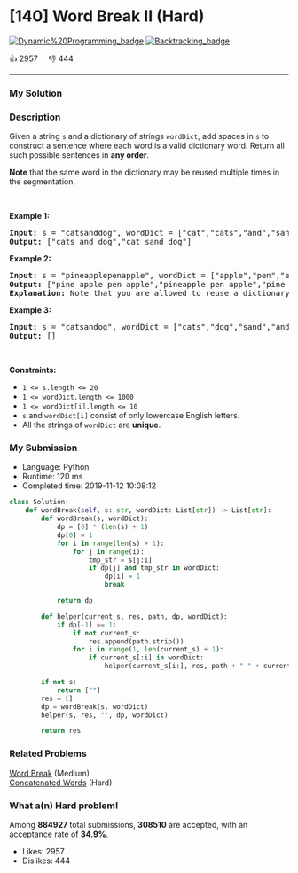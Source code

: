 # [140] Word Break II (Hard)

[![Dynamic%20Programming_badge](https://img.shields.io/badge/topic-Dynamic%20Programming-green.svg)](https://leetcode.com/problems/word-break-ii/)  [![Backtracking_badge](https://img.shields.io/badge/topic-Backtracking-green.svg)](https://leetcode.com/problems/word-break-ii/) 

:+1: 2957 &nbsp; &nbsp; :thumbsdown: 444

---

### My Solution


### Description
<p>Given a string <code>s</code> and a dictionary of strings <code>wordDict</code>, add spaces in <code>s</code> to construct a sentence where each word is a valid dictionary word. Return all such possible sentences in <strong>any order</strong>.</p>

<p><strong>Note</strong> that the same word in the dictionary may be reused multiple times in the segmentation.</p>

<p>&nbsp;</p>
<p><strong>Example 1:</strong></p>

<pre>
<strong>Input:</strong> s = &quot;catsanddog&quot;, wordDict = [&quot;cat&quot;,&quot;cats&quot;,&quot;and&quot;,&quot;sand&quot;,&quot;dog&quot;]
<strong>Output:</strong> [&quot;cats and dog&quot;,&quot;cat sand dog&quot;]
</pre>

<p><strong>Example 2:</strong></p>

<pre>
<strong>Input:</strong> s = &quot;pineapplepenapple&quot;, wordDict = [&quot;apple&quot;,&quot;pen&quot;,&quot;applepen&quot;,&quot;pine&quot;,&quot;pineapple&quot;]
<strong>Output:</strong> [&quot;pine apple pen apple&quot;,&quot;pineapple pen apple&quot;,&quot;pine applepen apple&quot;]
<strong>Explanation:</strong> Note that you are allowed to reuse a dictionary word.
</pre>

<p><strong>Example 3:</strong></p>

<pre>
<strong>Input:</strong> s = &quot;catsandog&quot;, wordDict = [&quot;cats&quot;,&quot;dog&quot;,&quot;sand&quot;,&quot;and&quot;,&quot;cat&quot;]
<strong>Output:</strong> []
</pre>

<p>&nbsp;</p>
<p><strong>Constraints:</strong></p>

<ul>
	<li><code>1 &lt;= s.length &lt;= 20</code></li>
	<li><code>1 &lt;= wordDict.length &lt;= 1000</code></li>
	<li><code>1 &lt;= wordDict[i].length &lt;= 10</code></li>
	<li><code>s</code> and <code>wordDict[i]</code> consist of only lowercase English letters.</li>
	<li>All the strings of <code>wordDict</code> are <strong>unique</strong>.</li>
</ul>



### My Submission

- Language: Python
- Runtime: 120 ms
- Completed time: 2019-11-12 10:08:12

```Python
class Solution:
    def wordBreak(self, s: str, wordDict: List[str]) -> List[str]:
        def wordBreak(s, wordDict):
            dp = [0] * (len(s) + 1)
            dp[0] = 1
            for i in range(len(s) + 1):
                for j in range(i):
                    tmp_str = s[j:i]
                    if dp[j] and tmp_str in wordDict:
                        dp[i] = 1
                        break

            return dp

        def helper(current_s, res, path, dp, wordDict):
            if dp[-1] == 1:
                if not current_s:
                    res.append(path.strip())
                for i in range(1, len(current_s) + 1):
                    if current_s[:i] in wordDict:
                        helper(current_s[i:], res, path + " " + current_s[:i], dp, wordDict)

        if not s:
            return [""]
        res = []
        dp = wordBreak(s, wordDict)
        helper(s, res, "", dp, wordDict)

        return res        
```


### Related Problems
[Word Break](https://leetcode.com/problems/word-break/) (Medium) <br>
[Concatenated Words](https://leetcode.com/problems/concatenated-words/) (Hard) <br>



### What a(n) Hard problem!
Among **884927** total submissions, **308510** are accepted, with an acceptance rate of **34.9%**. <br>

- Likes: 2957
- Dislikes: 444

